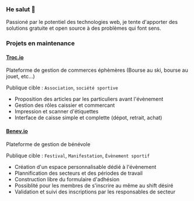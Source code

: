 ### He salut 👋

Passioné par le potentiel des technologies web, je tente d'apporter des solutions gratuite et open source à des problèmes qui font sens.

### Projets en maintenance

#### [Troc.io](https://troc.io)

Plateforme de gestion de commerces éphèmères (Bourse au ski, bourse au jouet, etc...)

Publique cible : `Association`, `société sportive`

- Proposition des articles par les particuliers avant l'évènement
- Gestion des rôles caissier et commercant
- Impression et scanner d'étiquettes
- Interface de caisse simple et complette (dépot, retrait, achat)


#### [Benev.io](https://benev.io)

Plateforme de gestion de bénévole

Publique cible : `Festival`, `Manifestation`, `Évènement sportif`

- Création d'un espace personnalisable dédié à l'évènement
- Plannification des secteurs et des périodes de travail
- Construction libre du formulaire d'adhésion
- Possiblité pour les membres de s'inscrire au même au shift désiré
- Validation et suivi des inscriptions par les responsables de secteur

